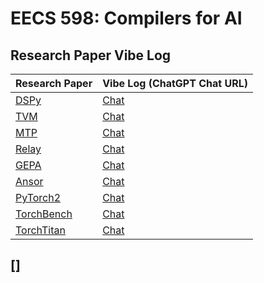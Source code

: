 # EECS 598: Compilers for AI

## Research Paper Vibe Log

| Research Paper | Vibe Log (ChatGPT Chat URL) |
|--------------------|-----------------------------|
| [DSPy](https://arxiv.org/pdf/2310.03714) | [Chat](https://chatgpt.com/share/68be0afd-3308-800f-8bf7-41407538dda9) |
| [TVM](https://arxiv.org/abs/1802.04799) | [Chat](https://chatgpt.com/share/68be5135-1170-800f-be33-64f2bd6bcd63) |
| [MTP](https://arxiv.org/abs/2405.08965) | [Chat](https://chatgpt.com/share/68c86258-5478-800f-aab5-565053c2543d) |
| [Relay](https://arxiv.org/abs/1904.08368) | [Chat](https://chatgpt.com/share/68c8674f-a048-800f-aa8e-896fad938661) |
| [GEPA](https://arxiv.org/abs/2507.19457) | [Chat](https://chatgpt.com/share/68cb14f3-b924-800f-b957-10a96441d04b) |
| [Ansor](https://arxiv.org/abs/2006.06762) | [Chat](https://chatgpt.com/share/68cb1ecb-42a8-800f-a524-df6264c8c553) |
[PyTorch2](https://dl.acm.org/doi/10.1145/3620665.3640366) | [Chat](https://chatgpt.com/share/68d0f0e8-8a4c-800f-917f-1c7e932abd61) |
[TorchBench](https://arxiv.org/pdf/2304.14226) | [Chat](https://chatgpt.com/share/68d19ea3-5218-800f-9e65-bd171b923632) | 
[TorchTitan](https://arxiv.org/pdf/2410.06511) | [Chat](https://chatgpt.com/share/68d42b44-67a8-800f-aa80-5d2c1d4f59c5) |
[]
---
